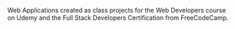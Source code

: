 Web Applications created as class projects for the Web Developers course on Udemy and the Full Stack Developers Certification from FreeCodeCamp.
